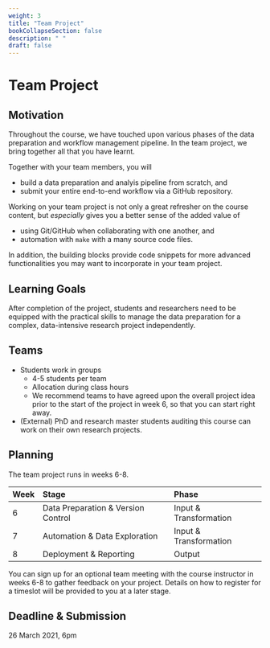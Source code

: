 ```yaml
---
weight: 3
title: "Team Project"
bookCollapseSection: false
description: " "
draft: false
---
```


# Team Project

## Motivation

Throughout the course, we have touched upon various phases of the data preparation and workflow management pipeline. In the team project, we bring together all that you have learnt.

Together with your team members, you will
- build a data preparation and analyis pipeline from scratch, and
- submit your entire end-to-end workflow via a GitHub repository.

Working on your team project is not only a great refresher on the course content, but *especially* gives you a better sense of the added value of
- using Git/GitHub when collaborating with one another, and
- automation with `make` with a many source code files.

In addition, the building blocks provide code snippets for more advanced functionalities you may want to incorporate in your team project.

## Learning Goals

After completion of the project, students and researchers need to be equipped with the practical skills to manage the data preparation for a complex, data-intensive research project independently.

## Teams

- Students work in groups
  - 4-5 students per team
  - Allocation during class hours
  - We recommend teams to have agreed upon the overall project idea prior to the start of the project in week 6, so that you can start right away.
- (External) PhD and research master students auditing this course can work on their own research projects.

## Planning

The team project runs in weeks 6-8. <!-- In weeks 6-8, you will work on a team project. Since the timeline is relatively short, we recommend you to stick to the schedule below. Each of the Input, Transformation, Output (ITO) phases corresponds with the template file of the [sample project](sample_project).-->

| Week | Stage | Phase |
|:---- | :---- | :---- |
| 6 | Data Preparation & Version Control | Input & Transformation |
| 7 |  Automation & Data Exploration | Input & Transformation |
| 8 |  Deployment & Reporting  | Output  |

You can sign up for an optional team meeting with the course instructor in weeks 6-8 to gather feedback on your project. Details on how to register for a timeslot will be provided to you at a later stage.

## Deadline & Submission
26 March 2021, 6pm
